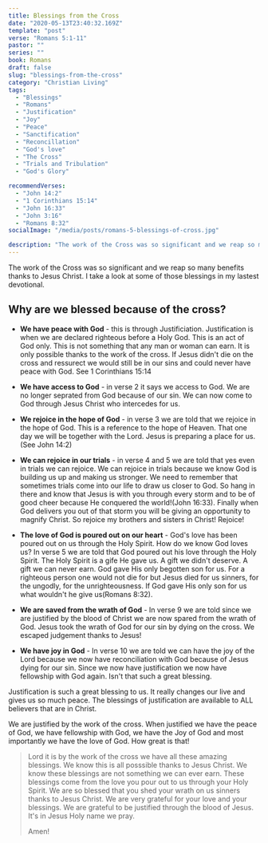 ```yaml
---
title: Blessings from the Cross
date: "2020-05-13T23:40:32.169Z"
template: "post"
verse: "Romans 5:1-11"
pastor: ""
series: ""
book: Romans
draft: false
slug: "blessings-from-the-cross"
category: "Christian Living"
tags:
  - "Blessings"
  - "Romans"
  - "Justification"
  - "Joy"
  - "Peace"
  - "Sanctification"
  - "Reconcillation"
  - "God's love"
  - "The Cross"
  - "Trials and Tribulation"
  - "God's Glory"

recommendVerses: 
  - "John 14:2"
  - "1 Corinthians 15:14"
  - "John 16:33"
  - "John 3:16"
  - "Romans 8:32"
socialImage: "/media/posts/romans-5-blessings-of-cross.jpg"

description: "The work of the Cross was so significant and we reap so many benefits thanks to Jesus Christ. I take a look at some of those blessings in my lastest devotional."
---
```


 The work of the Cross was so significant and we reap so many benefits thanks to Jesus Christ. I take a look at some of those blessings in my lastest devotional.

 ## Why are we blessed because of the cross?

  - **We have peace with God** - this is through Justificiation. Justification is when we are declared righteous before a Holy God. This is an act of God only. This is not something that any man or woman can earn. It is only possible thanks to the work of the cross. If Jesus didn't die on the cross and ressurect we would still be in our sins and could never have peace with God. See 1 Corinthians 15:14

 - **We have access to God** - in verse 2 it says we access to God. We are no longer seprated from God because of our sin. We can now come to God through Jesus Christ who intercedes for us. 

 - **We rejoice in the hope of God** - in verse 3 we are told that we rejoice in the hope of God. This is a reference to the hope of Heaven. That one day we will be together with the Lord. Jesus is preparing a place for us. (See John 14:2)

 - **We can rejoice in our trials** - in verse 4 and 5 we are told that yes even in trials we can rejoice. We can rejoice in trials because we know God is building us up and making us stronger. We need to remember that sometimes trials come into our life to draw us closer to God. So hang in there and know that Jesus is with you through every storm and to be of good cheer because He conquered the world!(John 16:33). Finally when God delivers you out of that storm you will be giving an opportunity to magnify Christ. So rejoice my brothers and sisters in Christ! Rejoice!

 - **The love of God is poured out on our heart** - God's love has been poured out on us through the Holy Spirit. How do we know God loves us? In verse 5 we are told that God poured out his love through the Holy Spirit. The Holy Spirit is a gife He gave us. A gift we didn't deserve. A gift we can never earn. God gave His only begotten son for us. For a righteous person one would not die for but Jesus died for us sinners, for the ungodly, for the unrighteousness. If God gave His only son for us what wouldn't he give us(Romans 8:32). 

 - **We are saved from the wrath of God** - In verse 9 we are told since we are justified by the blood of Christ we are now spared from the wrath of God. Jesus took the wrath of God for our sin by dying on the cross. We escaped judgement thanks to Jesus!

 - **We have joy in God** -  In verse 10 we are told we can have the joy of the Lord because we now have reconciliation with God because of Jesus dying for our sin. Since we now have justification we now have fellowship with God again. Isn't that such a great blessing. 

Justification is such a great blessing to us. It really changes our live and gives us so much peace. The blessings of justification are available to ALL believers that are in Christ.

 We are justified by the work of the cross. When justified we have the peace of God, we have fellowship with God, we have the Joy of God and most importantly we have the love of God. How great is that!


<blockquote>

Lord it is by the work of the cross we have all these amazing blessings. We know this is all posssible thanks to Jesus Christ. We know these blessings are not something we can ever earn. These blessings come from the love you pour out to us through your Holy Spirit. We are so blessed that you shed your wrath on us sinners thanks to Jesus Christ. We are very grateful for your love and your blessings. We are grateful to be justified through the blood of Jesus. It's in Jesus Holy name we pray. 

Amen!

</blockquote>
 


